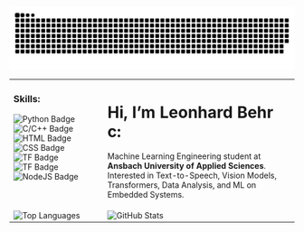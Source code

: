 <!-- GitHub Snake Animation -->
<picture>
  <source media="(prefers-color-scheme: dark)" srcset="https://raw.githubusercontent.com/platane/platane/output/github-contribution-grid-snake-dark.svg">
  <source media="(prefers-color-scheme: light)" srcset="https://raw.githubusercontent.com/platane/platane/output/github-contribution-grid-snake.svg">
  <img alt="github contribution grid snake animation" src="https://raw.githubusercontent.com/platane/platane/output/github-contribution-grid-snake.svg">
</picture>

<!-- Compact Grid Layout -->
<table>
  <!-- Row 1: Badges + Bio -->
  <tr>
    <td valign="top" width="30%">
      <h3>Skills:</h3>
      <img src="https://img.shields.io/badge/python-blue.svg" alt="Python Badge"/>
      <img src="https://img.shields.io/badge/c/c++-teal.svg" alt="C/C++ Badge"/>
      <img src="https://img.shields.io/badge/html-orange.svg" alt="HTML Badge"/>
      <img src="https://img.shields.io/badge/css-yellow.svg" alt="CSS Badge"/>
      <img src="https://img.shields.io/badge/tensorflow-orange.svg" alt="TF Badge"/>
      <img src="https://img.shields.io/badge/pytorch-red.svg" alt="TF Badge"/>
      <img src="https://img.shields.io/badge/nodeJS-purple.svg" alt="NodeJS Badge"/>
    </td>
    <td valign="top" width="70%">
      <h1>Hi, I’m Leonhard Behr c:</h1>
      <p>
        Machine Learning Engineering student at <strong>Ansbach University of Applied Sciences</strong>.<br>
        Interested in Text-to-Speech, Vision Models, Transformers, Data Analysis, and ML on Embedded Systems.
      </p>
    </td>
  </tr>

  <!-- Row 2: Languages + Stats + Streak -->
  <tr>
    <td valign="top" width="33%">
      <img src="https://github-readme-stats-atcj.vercel.app/api/top-langs/?username=leonhard-behr&layout=compact&hide=ShaderLab&exclude_repo=game_jam" alt="Top Languages" />
    </td>
    <td valign="top" width="33%">
      <img src="https://github-readme-stats-atcj.vercel.app/api?username=leonhard-behr&show_icons=true&hide_title=true&hide_rank=false&include_all_commits=true&count_private=true&theme=default&card_width=300&hide=prs,stars&rank_icon=github" alt="GitHub Stats" />
    </td>
  </tr>
</table>
